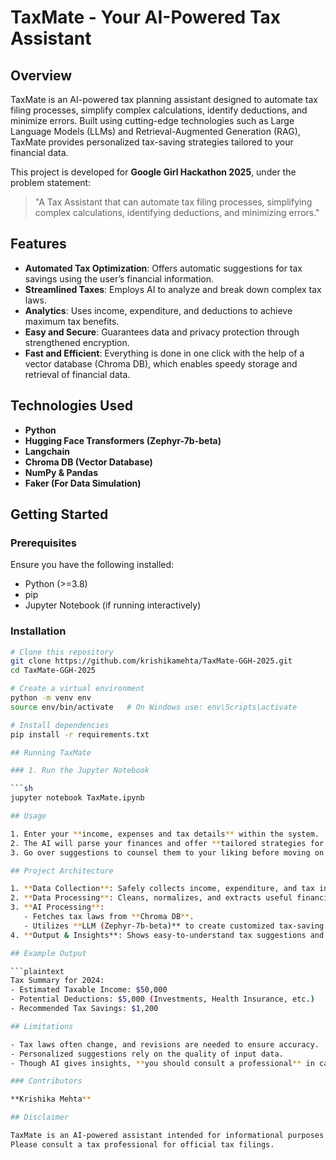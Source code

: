 # TaxMate - Your AI-Powered Tax Assistant

## Overview

TaxMate is an AI-powered tax planning assistant designed to automate tax filing processes, simplify complex calculations, identify deductions, and minimize errors. Built using cutting-edge technologies such as Large Language Models (LLMs) and Retrieval-Augmented Generation (RAG), TaxMate provides personalized tax-saving strategies tailored to your financial data.

This project is developed for **Google Girl Hackathon 2025**, under the problem statement:

> "A Tax Assistant that can automate tax filing processes, simplifying complex calculations, identifying deductions, and minimizing errors."

## Features

- **Automated Tax Optimization**: Offers automatic suggestions for tax savings using the user’s financial information.
- **Streamlined Taxes**: Employs AI to analyze and break down complex tax laws.
- **Analytics**: Uses income, expenditure, and deductions to achieve maximum tax benefits.
- **Easy and Secure**:  Guarantees data and privacy protection through strengthened encryption.
- **Fast and Efficient**: Everything is done in one click with the help of a vector database (Chroma DB), which enables speedy storage and retrieval of financial data.

## Technologies Used

- **Python**
- **Hugging Face Transformers (Zephyr-7b-beta)**
- **Langchain**
- **Chroma DB (Vector Database)**
- **NumPy & Pandas**
- **Faker (For Data Simulation)**

## Getting Started

### Prerequisites

Ensure you have the following installed:

- Python (>=3.8)
- pip
- Jupyter Notebook (if running interactively)

### Installation

```sh
# Clone this repository
git clone https://github.com/krishikamehta/TaxMate-GGH-2025.git
cd TaxMate-GGH-2025

# Create a virtual environment
python -m venv env
source env/bin/activate   # On Windows use: env\Scripts\activate

# Install dependencies
pip install -r requirements.txt

## Running TaxMate

### 1. Run the Jupyter Notebook

```sh
jupyter notebook TaxMate.ipynb

## Usage

1. Enter your **income, expenses and tax details** within the system.
2. The AI will parse your finances and offer **tailored strategies for your tax saving measures**.
3. Go over suggestions to counsel them to your liking before moving on to the filing of your taxes.

## Project Architecture

1. **Data Collection**: Safely collects income, expenditure, and tax information.
2. **Data Processing**: Cleans, normalizes, and extracts useful financial features.
3. **AI Processing**:
   - Fetches tax laws from **Chroma DB**.
   - Utilizes **LLM (Zephyr-7b-beta)** to create customized tax-saving plans.
4. **Output & Insights**: Shows easy-to-understand tax suggestions and deductions.

## Example Output

```plaintext
Tax Summary for 2024:
- Estimated Taxable Income: $50,000
- Potential Deductions: $5,000 (Investments, Health Insurance, etc.)
- Recommended Tax Savings: $1,200

## Limitations

- Tax laws often change, and revisions are needed to ensure accuracy.
- Personalized suggestions rely on the quality of input data.
- Though AI gives insights, **you should consult a professional** in case of intricate tax situations.

### Contributors

**Krishika Mehta**

## Disclaimer

TaxMate is an AI-powered assistant intended for informational purposes only.  
Please consult a tax professional for official tax filings.


